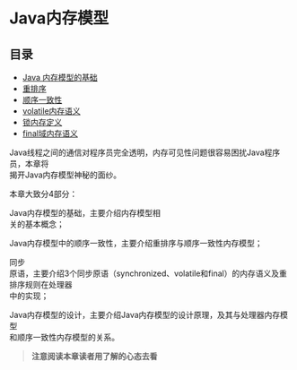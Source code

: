 # Java内存模型

## 目录

* [Java 内存模型的基础](java-nei-cun-mo-xing-de-ji-chu/) 
* [重排序](zhong-pai-xu/) 
* [顺序一致性](shun-xu-yi-zhi-xing/) 
* [volatile内存语义](volatilenei-cun-yu-yi/) 
* [锁内存定义](suo-nei-cun-ding-yi/) 
* [final域内存语义](finalyu-nei-cun-yu-yi/)

Java线程之间的通信对程序员完全透明，内存可见性问题很容易困扰Java程序员，本章将  
揭开Java内存模型神秘的面纱。

本章大致分4部分：

Java内存模型的基础，主要介绍内存模型相  
关的基本概念；

Java内存模型中的顺序一致性，主要介绍重排序与顺序一致性内存模型；

同步  
原语，主要介绍3个同步原语（synchronized、volatile和final）的内存语义及重排序规则在处理器  
中的实现；

Java内存模型的设计，主要介绍Java内存模型的设计原理，及其与处理器内存模型  
和顺序一致性内存模型的关系。

> **注意阅读本章读者用了解的心态去看**

